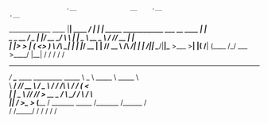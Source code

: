                     .__               __    .__                                  .__   
_____________  ____ |__| ____   _____/  |_  |  | _____ ____________ ___  __ ____ |  |  
\____ \_  __ \/  _ \|  |/ __ \_/ ___\   __\ |  | \__  \\_  __ \__  \\  \/ // __ \|  |  
|  |_> >  | \(  <_> )  \  ___/\  \___|  |   |  |__/ __ \|  | \// __ \\   /\  ___/|  |__
|   __/|__|   \____/|__|\___  >\___  >__|   |____(____  /__|  (____  /\_/  \___  >____/
|__|                        \/     \/                 \/           \/          \/
  _____                            _______________   ________  ________                
_/ ____\______ ____   _________    \_____  \   _  \  \_____  \ \_____  \               
\   __\/  ___// __ \ / ___\__  \    /  ____/  /_\  \  /  ____/   _(__  <               
|  |  \___ \\  ___// /_/  > __ \_ /       \  \_/   \/       \  /       \              
|__| /____  >\___  >___  (____  / \_______ \_____  /\_______ \/______  /              
\/     \/_____/     \/          \/     \/         \/       \/               
